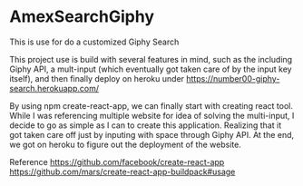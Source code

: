 # AmexSearchGiphy
This is use for do a customized Giphy Search

This project use is build with several features in mind, such as the including Giphy API, 
a mult-input (which eventually got taken care of by the input key itself),
and then finally deploy on heroku under
https://number00-giphy-search.herokuapp.com/

By using npm create-react-app, we can finally start with creating react tool.
While I was referencing multiple website for idea of solving the multi-input, I decide to go as simple as I can to create this application.
Realizing that it got taken care off just by inputing with space through Giphy API.
At the end, we got on heroku to figure out the deployment of the website.

Reference
https://github.com/facebook/create-react-app
https://github.com/mars/create-react-app-buildpack#usage
